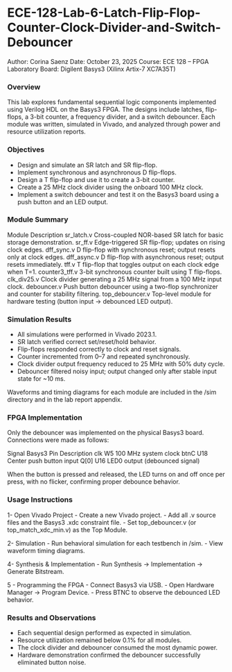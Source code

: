 # ECE-128-Lab-6-Latch-Flip-Flop-Counter-Clock-Divider-and-Switch-Debouncer

Author: Corina Saenz
Date: October 23, 2025
Course: ECE 128 – FPGA Laboratory
Board: Digilent Basys3 (Xilinx Artix-7 XC7A35T)


### Overview
This lab explores fundamental sequential logic components implemented using Verilog HDL on the Basys3 FPGA.
The designs include latches, flip-flops, a 3-bit counter, a frequency divider, and a switch debouncer.
Each module was written, simulated in Vivado, and analyzed through power and resource utilization reports.


### Objectives
- Design and simulate an SR latch and SR flip-flop.
- Implement synchronous and asynchronous D flip-flops.
- Design a T flip-flop and use it to create a 3-bit counter.
- Create a 25 MHz clock divider using the onboard 100 MHz clock.
- Implement a switch debouncer and test it on the Basys3 board using a push button and an LED output.


### Module Summary
Module	Description
sr_latch.v        Cross-coupled NOR-based SR latch for basic storage demonstration.
sr_ff.v           Edge-triggered SR flip-flop; updates on rising clock edges.
dff_sync.v        D flip-flop with synchronous reset; output resets only at clock edges.
dff_async.v       D flip-flop with asynchronous reset; output resets immediately.
tff.v             T flip-flop that toggles output on each clock edge when T=1.
counter3_tff.v	  3-bit synchronous counter built using T flip-flops.
clk_div25.v	      Clock divider generating a 25 MHz signal from a 100 MHz input clock.
debouncer.v	      Push button debouncer using a two-flop synchronizer and counter for stability filtering.
top_debouncer.v	  Top-level module for hardware testing (button input → debounced LED output).


### Simulation Results
- All simulations were performed in Vivado 2023.1.
- SR latch verified correct set/reset/hold behavior.
- Flip-flops responded correctly to clock and reset signals.
- Counter incremented from 0–7 and repeated synchronously.
- Clock divider output frequency reduced to 25 MHz with 50% duty cycle.
- Debouncer filtered noisy input; output changed only after stable input state for ~10 ms.

Waveforms and timing diagrams for each module are included in the /sim directory and in the lab report appendix.


### FPGA Implementation
Only the debouncer was implemented on the physical Basys3 board.
Connections were made as follows:

Signal	      Basys3 Pin	      Description
clk	              W5	          100 MHz system clock
btnC	           U18	          Center push button input
Q[0]	           U16	          LED0 output (debounced signal)

When the button is pressed and released, the LED turns on and off once per press, with no flicker, confirming proper debounce behavior.


### Usage Instructions

1- Open Vivado Project
    - Create a new Vivado project.
    - Add all .v source files and the Basys3 .xdc constraint file.
    - Set top_debouncer.v (or top_match_xdc_min.v) as the Top Module.

2- Simulation
    - Run behavioral simulation for each testbench in /sim.
    -  View waveform timing diagrams.

4- Synthesis & Implementation
    - Run Synthesis → Implementation → Generate Bitstream.

5 - Programming the FPGA
    - Connect Basys3 via USB.
    - Open Hardware Manager → Program Device.
    - Press BTNC to observe the debounced LED behavior.

### Results and Observations
- Each sequential design performed as expected in simulation.
- Resource utilization remained below 0.1% for all modules.
- The clock divider and debouncer consumed the most dynamic power.
- Hardware demonstration confirmed the debouncer successfully eliminated button noise.


